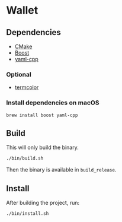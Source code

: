# Wallet

## Dependencies

- [CMake](https://cmake.org/)
- [Boost](https://www.boost.org/)
- [yaml-cpp](https://github.com/jbeder/yaml-cpp)

### Optional

- [termcolor](https://github.com/ikalnytskyi/termcolor)

### Install dependencies on macOS

```
brew install boost yaml-cpp
```

## Build

This will only build the binary.

```bash
./bin/build.sh
```

Then the binary is available in `build_release`.

## Install

After building the project, run:

```bash
./bin/install.sh
```
